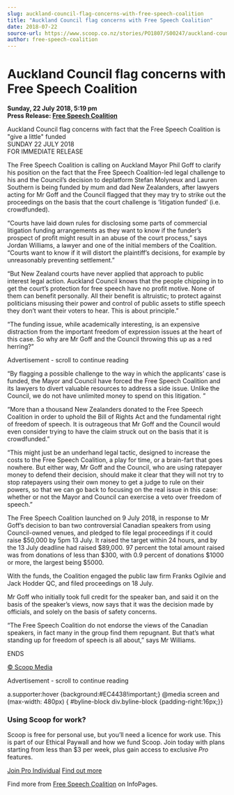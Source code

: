```yaml
---
slug: auckland-council-flag-concerns-with-free-speech-coalition
title: "Auckland Council flag concerns with Free Speech Coalition"
date: 2018-07-22
source-url: https://www.scoop.co.nz/stories/PO1807/S00247/auckland-council-flag-concerns-with-free-speech-coalition.htm
author: free-speech-coalition
---
```

Auckland Council flag concerns with Free Speech Coalition
=========================================================

**Sunday, 22 July 2018, 5:19 pm**  
**Press Release: [Free Speech Coalition](https://info.scoop.co.nz/Free_Speech_Coalition)**

Auckland Council flag concerns with fact that the Free Speech Coalition is "give a little" funded  
SUNDAY 22 JULY 2018  
FOR IMMEDIATE RELEASE

The Free Speech Coalition is calling on Auckland Mayor Phil Goff to clarify his position on the fact that the Free Speech Coalition-led legal challenge to his and the Council’s decision to deplatform Stefan Molyneux and Lauren Southern is being funded by mum and dad New Zealanders, after lawyers acting for Mr Goff and the Council flagged that they may try to strike out the proceedings on the basis that the court challenge is ‘litigation funded’ (i.e. crowdfunded).

“Courts have laid down rules for disclosing some parts of commercial litigation funding arrangements as they want to know if the funder’s prospect of profit might result in an abuse of the court process,” says Jordan Williams, a lawyer and one of the initial members of the Coalition. “Courts want to know if it will distort the plaintiff’s decisions, for example by unreasonably preventing settlement.”

“But New Zealand courts have never applied that approach to public interest legal action. Auckland Council knows that the people chipping in to get the court’s protection for free speech have no profit motive. None of them can benefit personally. All their benefit is altruistic; to protect against politicians misusing their power and control of public assets to stifle speech they don’t want their voters to hear. This is about principle.”

“The funding issue, while academically interesting, is an expensive distraction from the important freedom of expression issues at the heart of this case. So why are Mr Goff and the Council throwing this up as a red herring?”

Advertisement - scroll to continue reading





“By flagging a possible challenge to the way in which the applicants’ case is funded, the Mayor and Council have forced the Free Speech Coalition and its lawyers to divert valuable resources to address a side issue. Unlike the Council, we do not have unlimited money to spend on this litigation. ”

“More than a thousand New Zealanders donated to the Free Speech Coalition in order to uphold the Bill of Rights Act and the fundamental right of freedom of speech. It is outrageous that Mr Goff and the Council would even consider trying to have the claim struck out on the basis that it is crowdfunded.”

“This might just be an underhand legal tactic, designed to increase the costs to the Free Speech Coalition, a play for time, or a brain-fart that goes nowhere. But either way, Mr Goff and the Council, who are using ratepayer money to defend their decision, should make it clear that they will not try to stop ratepayers using their own money to get a judge to rule on their powers, so that we can go back to focusing on the real issue in this case: whether or not the Mayor and Council can exercise a veto over freedom of speech.”

The Free Speech Coalition launched on 9 July 2018, in response to Mr Goff’s decision to ban two controversial Canadian speakers from using Council-owned venues, and pledged to file legal proceedings if it could raise $50,000 by 5pm 13 July. It raised the target within 24 hours, and by the 13 July deadline had raised $89,000. 97 percent the total amount raised was from donations of less than $300, with 0.9 percent of donations $1000 or more, the largest being $5000.

With the funds, the Coalition engaged the public law firm Franks Ogilvie and Jack Hodder QC, and filed proceedings on 18 July.

Mr Goff who initially took full credit for the speaker ban, and said it on the basis of the speaker’s views, now says that it was the decision made by officials, and solely on the basis of safety concerns.

“The Free Speech Coalition do not endorse the views of the Canadian speakers, in fact many in the group find them repugnant. But that’s what standing up for freedom of speech is all about,” says Mr Williams.

ENDS

[© Scoop Media](http://www.scoop.co.nz/about/terms.html)  

Advertisement - scroll to continue reading



a.supporter:hover {background:#EC4438!important;} @media screen and (max-width: 480px) { #byline-block div.byline-block {padding-right:16px;}}

### Using Scoop for work?

Scoop is free for personal use, but you’ll need a licence for work use. This is part of our Ethical Paywall and how we fund Scoop. Join today with plans starting from less than $3 per week, plus gain access to exclusive _Pro_ features.  
  
[Join Pro Individual](https://pro.scoop.co.nz/Individual/?from=ProIn24) [Find out more](https://pro.scoop.co.nz/using-scoop-for-work/?from=ProIn24)

Find more from [Free Speech Coalition](https://info.scoop.co.nz/Free_Speech_Coalition) on InfoPages.